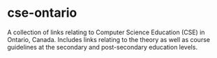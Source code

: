 # cse-ontario
A collection of links relating to Computer Science Education (CSE) in Ontario, Canada. Includes links relating to the theory as well as course guidelines at the secondary and post-secondary education levels.
